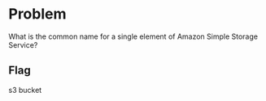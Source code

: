 # Problem
What is the common name for a single element of Amazon Simple Storage Service?

## Flag
s3 bucket

